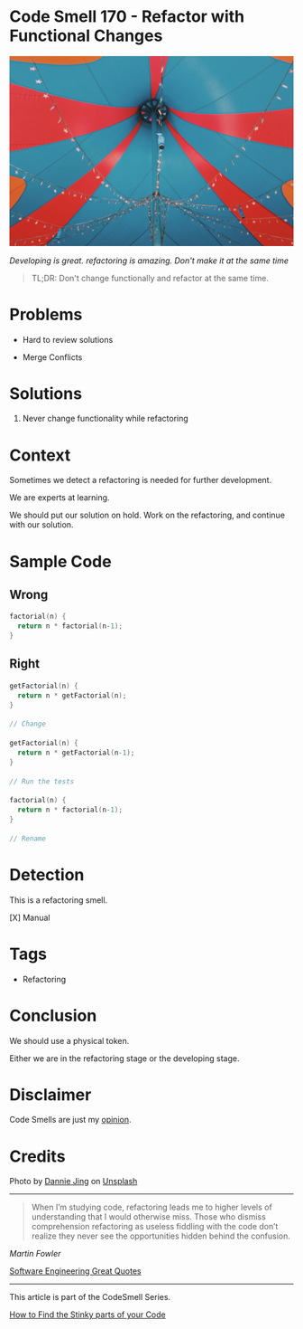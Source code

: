 # Code Smell 170 - Refactor with Functional Changes
            
![Code Smell 170 - Refactor with Functional Changes](Code%20Smell%20170%20-%20Refactor%20with%20Functional%20Changes.jpg)

*Developing is great. refactoring is amazing. Don't make it at the same time*

> TL;DR: Don't change functionally and refactor at the same time.

# Problems

- Hard to review solutions

- Merge Conflicts

# Solutions

1. Never change functionality while refactoring

# Context

Sometimes we detect a refactoring is needed for further development.

We are experts at learning.

We should put our solution on hold. Work on the refactoring, and continue with our solution.

# Sample Code

## Wrong

[Gist Url]: # (https://gist.github.com/mcsee/f07e5ef021600a82d086fe7cb001fb84)
```kotlin
factorial(n) {
  return n * factorial(n-1);
}
```

## Right

[Gist Url]: # (https://gist.github.com/mcsee/7ae7ad75035ee5c5d1180d0db966dece)
```kotlin
getFactorial(n) {
  return n * getFactorial(n);
}

// Change

getFactorial(n) {
  return n * getFactorial(n-1);
}

// Run the tests

factorial(n) {
  return n * factorial(n-1);
}

// Rename
```

# Detection

This is a refactoring smell.

[X] Manual

# Tags

- Refactoring

# Conclusion

We should use a physical token.

Either we are in the refactoring stage or the developing stage.

# Disclaimer

Code Smells are just my [opinion](https://github.com/mcsee/Software-Design-Articles/tree/main/Articles/Blogging/I%20Wrote%20More%20than%2090%20Articles%20on%202021%20Here%20is%20What%20I%20Learned/readme.md).

# Credits

Photo by [Dannie Jing](https://unsplash.com/@dannie_jing) on [Unsplash](https://unsplash.com/s/photos/circus)
  
* * *

> When I’m studying code, refactoring leads me to higher levels of understanding that I would otherwise miss. Those who dismiss comprehension refactoring as useless fiddling with the code don’t realize they never see the opportunities hidden behind the confusion.

_Martin Fowler_
 
[Software Engineering Great Quotes](https://github.com/mcsee/Software-Design-Articles/tree/main/Articles/Quotes/Software%20Engineering%20Great%20Quotes/readme.md)

* * *

This article is part of the CodeSmell Series.

[How to Find the Stinky parts of your Code](https://github.com/mcsee/Software-Design-Articles/tree/main/Articles/Code%20Smells/How%20to%20Find%20the%20Stinky%20parts%20of%20your%20Code/readme.md)